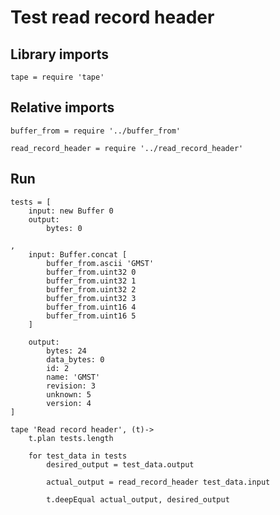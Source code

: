 # Test read record header

## Library imports

	tape = require 'tape'


## Relative imports

	buffer_from = require '../buffer_from'

	read_record_header = require '../read_record_header'


## Run

	tests = [
		input: new Buffer 0
		output:
			bytes: 0

	,
		input: Buffer.concat [
			buffer_from.ascii 'GMST'
			buffer_from.uint32 0
			buffer_from.uint32 1
			buffer_from.uint32 2
			buffer_from.uint32 3
			buffer_from.uint16 4
			buffer_from.uint16 5
		]

		output:
			bytes: 24
			data_bytes: 0
			id: 2
			name: 'GMST'
			revision: 3
			unknown: 5
			version: 4
	]

	tape 'Read record header', (t)->
		t.plan tests.length

		for test_data in tests
			desired_output = test_data.output

			actual_output = read_record_header test_data.input

			t.deepEqual actual_output, desired_output
